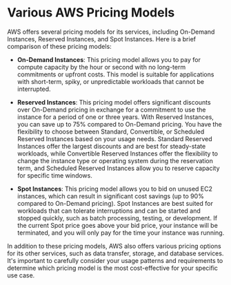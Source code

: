 # Various AWS Pricing Models

AWS offers several pricing models for its services, including On-Demand Instances, Reserved Instances, and Spot Instances. Here is a brief comparison of these pricing models:

- **On-Demand Instances**: This pricing model allows you to pay for compute capacity by the hour or second with no long-term commitments or upfront costs. This model is suitable for applications with short-term, spiky, or unpredictable workloads that cannot be interrupted.

- **Reserved Instances**: This pricing model offers significant discounts over On-Demand pricing in exchange for a commitment to use the instance for a period of one or three years. With Reserved Instances, you can save up to 75% compared to On-Demand pricing. You have the flexibility to choose between Standard, Convertible, or Scheduled Reserved Instances based on your usage needs. Standard Reserved Instances offer the largest discounts and are best for steady-state workloads, while Convertible Reserved Instances offer the flexibility to change the instance type or operating system during the reservation term, and Scheduled Reserved Instances allow you to reserve capacity for specific time windows.

- **Spot Instances**: This pricing model allows you to bid on unused EC2 instances, which can result in significant cost savings (up to 90% compared to On-Demand pricing). Spot Instances are best suited for workloads that can tolerate interruptions and can be started and stopped quickly, such as batch processing, testing, or development. If the current Spot price goes above your bid price, your instance will be terminated, and you will only pay for the time your instance was running.

In addition to these pricing models, AWS also offers various pricing options for its other services, such as data transfer, storage, and database services. It's important to carefully consider your usage patterns and requirements to determine which pricing model is the most cost-effective for your specific use case.